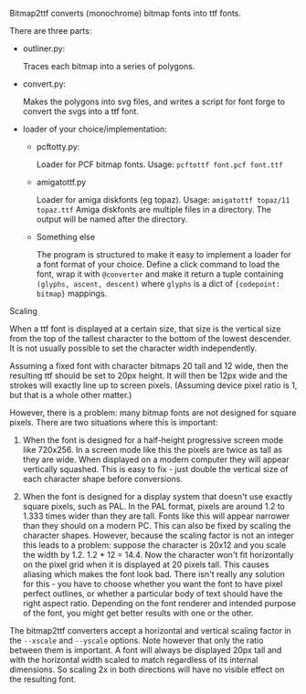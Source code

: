 Bitmap2ttf converts (monochrome) bitmap fonts into ttf fonts.

There are three parts:

- outliner.py:

    Traces each bitmap into a series of polygons.

- convert.py:

    Makes the polygons into svg files, and writes a script for font forge
    to convert the svgs into a ttf font.

- loader of your choice/implementation:

    - pcftotty.py:

        Loader for PCF bitmap fonts. 
        Usage: `pcftottf font.pcf font.ttf`

    - amigatottf.py
    
        Loader for amiga diskfonts (eg topaz).
        Usage: `amigatottf topaz/11 topaz.ttf`
        Amiga diskfonts are multiple files in a directory. 
        The output will be named after the directory.

    - Something else
    
        The program is structured to make it easy to implement a loader
        for a font format of your choice. Define a click command to load
        the font, wrap it with `@converter` and make it return a tuple
        containing `(glyphs, ascent, descent)` where `glyphs` is a dict
        of `{codepoint: bitmap}` mappings.


Scaling

When a ttf font is displayed at a certain size, that size is the vertical
size from the top of the tallest character to the bottom of the lowest
descender. It is not usually possible to set the character width independently.

Assuming a fixed font with character bitmaps 20 tall and 12 wide, then
the resulting ttf should be set to 20px height. It will then be 12px wide
and the strokes will exactly line up to screen pixels. (Assuming device
pixel ratio is 1, but that is a whole other matter.)

However, there is a problem: many bitmap fonts are not designed for
square pixels. There are two situations where this is important:

1. When the font is designed for a half-height progressive screen mode
like 720x256. In a screen mode like this the pixels are twice as tall
as they are wide. When displayed on a modern computer they will appear
vertically squashed. This is easy to fix - just double the vertical
size of each character shape before conversions.

2. When the font is designed for a display system that doesn't use exactly
square pixels, such as PAL. In the PAL format, pixels are around 1.2 to 1.333
times wider than they are tall. Fonts like this will appear narrower than
they should on a modern PC. This can also be fixed by scaling the character
shapes. However, because the scaling factor is not an integer this leads
to a problem: suppose the character is 20x12 and you scale the width by 1.2.
1.2 * 12 = 14.4. Now the character won't fit horizontally on the pixel grid
when it is displayed at 20 pixels tall. This causes aliasing which makes
the font look bad. There isn't really any solution for this - you have
to choose whether you want the font to have pixel perfect outlines, or
whether a particular body of text should have the right aspect ratio.
Depending on the font renderer and intended purpose of the font, you
might get better results with one or the other.

The bitmap2ttf converters accept a horizontal and vertical scaling
factor in the `--xscale` and `--yscale` options. Note however that only
the ratio between them is important. A font will always be displayed
20px tall and with the horizontal width scaled to match regardless of
its internal dimensions. So scaling 2x in both directions will have no
visible effect on the resulting font.
